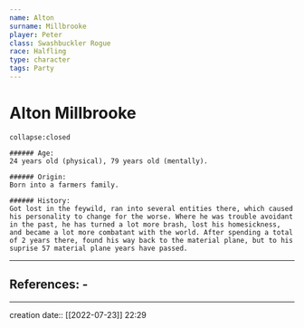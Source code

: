 ```yaml
---
name: Alton
surname: Millbrooke
player: Peter
class: Swashbuckler Rogue
race: Halfling 
type: character
tags: Party
---
```


# Alton Millbrooke 

```ad-ooc
collapse:closed

###### Age: 
24 years old (physical), 79 years old (mentally).

###### Origin: 
Born into a farmers family.

###### History: 
Got lost in the feywild, ran into several entities there, which caused his personality to change for the worse. Where he was trouble avoidant in the past, he has turned a lot more brash, lost his homesickness, and became a lot more combatant with the world. After spending a total of 2 years there, found his way back to the material plane, but to his suprise 57 material plane years have passed.

```

___ 
## References: - 
--- 
creation date:: [[2022-07-23]] 22:29
